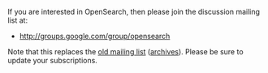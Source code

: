 If you are interested in OpenSearch, then please join the discussion
mailing list at:

  -   
    <http://groups.google.com/group/opensearch>

Note that this replaces the [old mailing
list](http://lists.opensearch.org/mailman/listinfo/opensearch-discuss)
([archives](http://lists.opensearch.org/pipermail/opensearch-discuss/)).
Please be sure to update your subscriptions.
